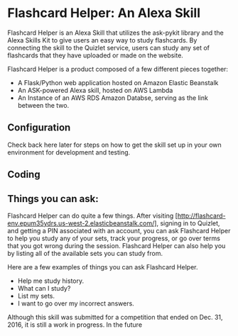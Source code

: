 # Flashcard Helper: An Alexa Skill

Flashcard Helper is an Alexa Skill that utilizes the ask-pykit library and the Alexa Skills Kit to give users an easy way to study flashcards. By connecting the skill to the Quizlet service, users can study any set of flashcards that they have uploaded or made on the website.

Flashcard Helper is a product composed of a few different pieces together:

* A Flask/Python web application hosted on Amazon Elastic Beanstalk
* An ASK-powered Alexa skill, hosted on AWS Lambda
* An Instance of an AWS RDS Amazon Databse, serving as the link between the two.

## Configuration 

Check back here later for steps on how to get the skill set up in your own environment for development and testing.

## Coding


## Things you can ask:

Flashcard Helper can do quite a few things. After visiting [http://flashcard-env.epum35ydrs.us-west-2.elasticbeanstalk.com/], signing in to Quizlet, and getting a PIN associated with an account, you can ask Flashcard Helper to help you study any of your sets, track your progress, or go over terms that you got wrong during the session. Flashcard Helper can also help you by listing all of the available sets you can study from.

Here are a few examples of things you can ask Flashcard Helper.

* Help me study history.
* What can I study?
* List my sets.
* I want to go over my incorrect answers.


Although this skill was submitted for a competition that ended on Dec. 31, 2016, it is still a work in progress. In the future